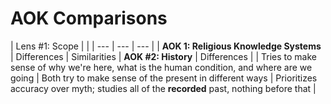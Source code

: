 # AOK Comparisons

| Lens #1: Scope                                                                             |                                                         |
| ---                                                                                        | ---                                                     | ---                                                                                       |
| **AOK 1: Religious Knowledge Systems** \| Differences                                      | Similarities                                            | **AOK #2: History** \| Differences                                                        |
| Tries to make sense of why we're here, what is the human condition, and where are we going | Both try to make sense of the present in different ways | Prioritizes accuracy over myth; studies all of the **recorded** past, nothing before that | 

